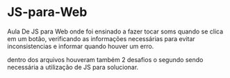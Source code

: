 # JS-para-Web

Aula De JS para Web onde foi ensinado a fazer tocar soms quando se clica em um botão, verificando as informações necessárias para evitar inconsistencias e informar quando houver um erro.

dentro dos arquivos houveram também 2 desafios o segundo sendo necessária a utilização de JS para solucionar.
